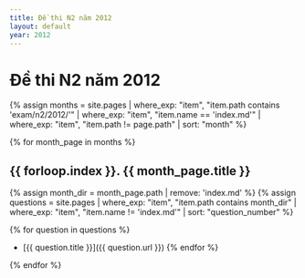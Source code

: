 ```yaml
---
title: Đề thi N2 năm 2012
layout: default
year: 2012
---
```


# Đề thi N2 năm 2012

{% assign months = site.pages
  | where_exp: "item", "item.path contains 'exam/n2/2012/'"
  | where_exp: "item", "item.name == 'index.md'"
  | where_exp: "item", "item.path != page.path"
  | sort: "month" %}

{% for month_page in months %}
## {{ forloop.index }}. {{ month_page.title }}

{% assign month_dir = month_page.path | remove: 'index.md' %}
{% assign questions = site.pages
  | where_exp: "item", "item.path contains month_dir"
  | where_exp: "item", "item.name != 'index.md'"
  | sort: "question_number" %}

{% for question in questions %}
- [{{ question.title }}]({{ question.url }})
{% endfor %}

{% endfor %}